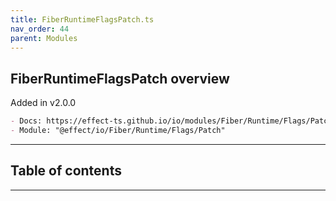 ```yaml
---
title: FiberRuntimeFlagsPatch.ts
nav_order: 44
parent: Modules
---
```


## FiberRuntimeFlagsPatch overview

Added in v2.0.0

```md
- Docs: https://effect-ts.github.io/io/modules/Fiber/Runtime/Flags/Patch.ts.html
- Module: "@effect/io/Fiber/Runtime/Flags/Patch"
```

---

<h2 class="text-delta">Table of contents</h2>

---
